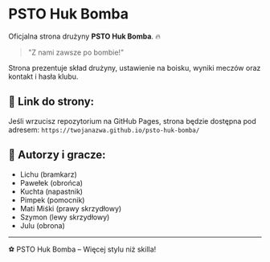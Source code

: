 
# PSTO Huk Bomba

Oficjalna strona drużyny **PSTO Huk Bomba**. 🔥

> "Z nami zawsze po bombie!"

Strona prezentuje skład drużyny, ustawienie na boisku, wyniki meczów oraz kontakt i hasła klubu.

## 🔗 Link do strony:
Jeśli wrzucisz repozytorium na GitHub Pages, strona będzie dostępna pod adresem:
`https://twojanazwa.github.io/psto-huk-bomba/`

## 📸 Autorzy i gracze:
- Lichu (bramkarz)
- Pawełek (obrońca)
- Kuchta (napastnik)
- Pimpek (pomocnik)
- Mati Miśki (prawy skrzydłowy)
- Szymon (lewy skrzydłowy)
- Julu (obrona)

---

⚽ PSTO Huk Bomba – Więcej stylu niż skilla!
